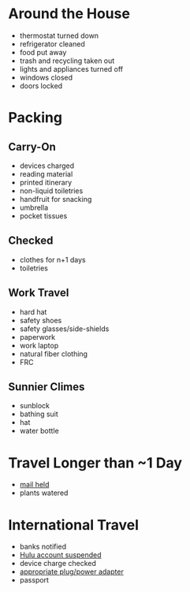 # Around the House
* thermostat turned down
* refrigerator cleaned
* food put away
* trash and recycling taken out
* lights and appliances turned off
* windows closed
* doors locked

# Packing
## Carry-On
* devices charged
* reading material
* printed itinerary
* non-liquid toiletries
* handfruit for snacking
* umbrella
* pocket tissues

## Checked
* clothes for n+1 days
* toiletries

## Work Travel
* hard hat
* safety shoes
* safety glasses/side-shields
* paperwork
* work laptop
* natural fiber clothing
* FRC

## Sunnier Climes
* sunblock
* bathing suit
* hat
* water bottle

# Travel Longer than ~1 Day
* [mail held](https://holdmail.usps.com/)
* plants watered

# International Travel
* banks notified
* [Hulu account suspended](http://www.hulu.com/help/articles/20181106)
* device charge checked
* [appropriate plug/power adapter](https://en.wikipedia.org/wiki/Mains_electricity_by_country#Table_of_mains_voltages_and_frequencies)
* passport

